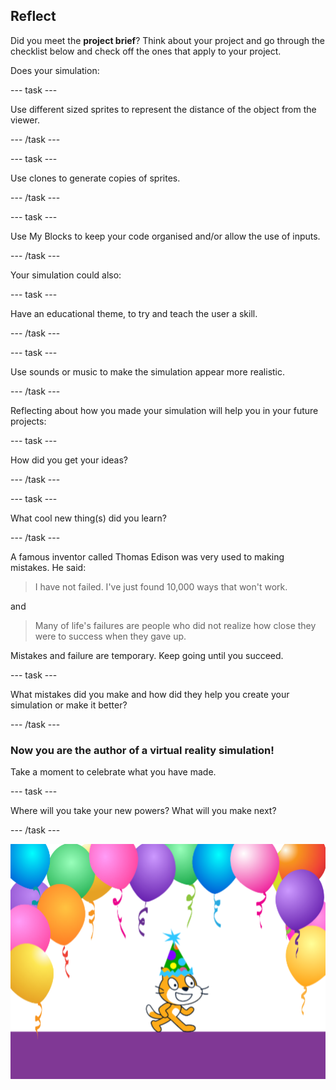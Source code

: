 ## Reflect

Did you meet the **project brief**? Think about your project and go through the checklist below and check off the ones that apply to your project.

Does your simulation:

--- task ---

Use different sized sprites to represent the distance of the object from the viewer.

--- /task ---

--- task ---

Use clones to generate copies of sprites.

--- /task ---

--- task ---

Use My Blocks to keep your code organised and/or allow the use of inputs.

--- /task ---

Your simulation could also:

--- task ---

Have an educational theme, to try and teach the user a skill.

--- /task ---

--- task ---

Use sounds or music to make the simulation appear more realistic.

--- /task ---


Reflecting about how you made your simulation will help you in your future projects:

--- task ---

How did you get your ideas? 

--- /task ---

--- task ---

What cool new thing(s) did you learn?

--- /task ---


A famous inventor called Thomas Edison was very used to making mistakes. He said:
> I have not failed. I've just found 10,000 ways that won't work.

and

> Many of life's failures are people who did not realize how close they were to success when they gave up.

Mistakes and failure are temporary. Keep going until you succeed.

--- task ---

What mistakes did you make and how did they help you create your simulation or make it better?

--- /task ---

### Now you are the author of a virtual reality simulation!

Take a moment to celebrate what you have made.

--- task ---

Where will you take your new powers? What will you make next?

--- /task ---

![scratch cat in at party hat](images/reflect.png)

